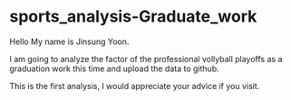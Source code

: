 # sports_analysis-Graduate_work
Hello My name is Jinsung Yoon.

I am going to analyze the factor of the professional vollyball playoffs as a graduation work this time and upload the data to github.

This is the first analysis, I would appreciate your advice if you visit.
